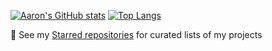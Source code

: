 [![Aaron's GitHub stats](https://github-readme-stats.vercel.app/api?username=snaphat&show_icons=true&theme=radical&include_all_commits=true)](https://github.com/anuraghazra/github-readme-stats)
[![Top Langs](https://github-readme-stats.vercel.app/api/top-langs/?username=snaphat&theme=radical&layout=compact&langs_count=100)](https://github.com/anuraghazra/github-readme-stats)

🌱 See my [Starred repositories](https://github.com/snaphat?tab=stars) for curated lists of my projects

<!--
**snaphat/snaphat** is a ✨ _special_ ✨ repository because its `README.md` (this file) appears on your GitHub profile.

Here are some ideas to get you started:

- 🔭 I’m currently working on ...
- 🌱 I’m currently learning ...
- 👯 I’m looking to collaborate on ...
- 🤔 I’m looking for help with ...
- 💬 Ask me about ...
- 📫 How to reach me: ...
- 😄 Pronouns: ...
- ⚡ Fun fact: ...
-->
